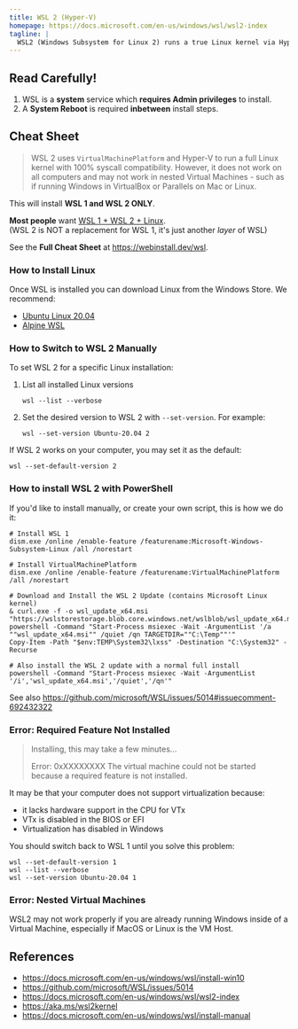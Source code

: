 ```yaml
---
title: WSL 2 (Hyper-V)
homepage: https://docs.microsoft.com/en-us/windows/wsl/wsl2-index
tagline: |
  WSL2 (Windows Subsystem for Linux 2) runs a true Linux kernel via Hyper-V virtualization.
---
```


## Read Carefully!

1. WSL is a **system** service which **requires Admin privileges** to install.
2. A **System Reboot** is required **inbetween** install steps.

## Cheat Sheet

> WSL 2 uses `VirtualMachinePlatform` and Hyper-V to run a full Linux kernel
> with 100% syscall compatibility. However, it does not work on all computers
> and may not work in nested Virtual Machines - such as if running Windows in
> VirtualBox or Parallels on Mac or Linux.

This will install **WSL 1 and WSL 2 ONLY**.

**Most people** want [WSL 1 + WSL 2 + Linux](https://webinstall.dev/wsl). \
(WSL 2 is NOT a replacement for WSL 1, it's just another _layer_ of WSL)

See the **Full Cheat Sheet** at <https://webinstall.dev/wsl>.

### How to Install Linux

Once WSL is installed you can download Linux from the Windows Store. We
recommend:

- [Ubuntu Linux 20.04](https://www.microsoft.com/store/apps/9n6svws3rx71)
- [Alpine WSL](https://www.microsoft.com/store/apps/9p804crf0395)

### How to Switch to WSL 2 Manually

To set WSL 2 for a specific Linux installation:

1. List all installed Linux versions
   ```pwsh
   wsl --list --verbose
   ```
2. Set the desired version to WSL 2 with `--set-version`. For example:
   ```pwsh
   wsl --set-version Ubuntu-20.04 2
   ```

If WSL 2 works on your computer, you may set it as the default:

```pwsh
wsl --set-default-version 2
```

### How to install WSL 2 with PowerShell

If you'd like to install manually, or create your own script, this is how we do
it:

```pwsh
# Install WSL 1
dism.exe /online /enable-feature /featurename:Microsoft-Windows-Subsystem-Linux /all /norestart

# Install VirtualMachinePlatform
dism.exe /online /enable-feature /featurename:VirtualMachinePlatform /all /norestart

# Download and Install the WSL 2 Update (contains Microsoft Linux kernel)
& curl.exe -f -o wsl_update_x64.msi "https://wslstorestorage.blob.core.windows.net/wslblob/wsl_update_x64.msi"
powershell -Command "Start-Process msiexec -Wait -ArgumentList '/a ""wsl_update_x64.msi"" /quiet /qn TARGETDIR=""C:\Temp""'"
Copy-Item -Path "$env:TEMP\System32\lxss" -Destination "C:\System32" -Recurse

# Also install the WSL 2 update with a normal full install
powershell -Command "Start-Process msiexec -Wait -ArgumentList '/i','wsl_update_x64.msi','/quiet','/qn'"
```

See also <https://github.com/microsoft/WSL/issues/5014#issuecomment-692432322>

### Error: Required Feature Not Installed

> Installing, this may take a few minutes...
>
> Error: 0xXXXXXXXX The virtual machine could not be started because a required
> feature is not installed.

It may be that your computer does not support virtualization because:

- it lacks hardware support in the CPU for VTx
- VTx is disabled in the BIOS or EFI
- Virtualization has disabled in Windows

You should switch back to WSL 1 until you solve this problem:

```pwsh
wsl --set-default-version 1
wsl --list --verbose
wsl --set-version Ubuntu-20.04 1
```

### Error: Nested Virtual Machines

WSL2 may not work properly if you are already running Windows inside of a
Virtual Machine, especially if MacOS or Linux is the VM Host.

## References

- https://docs.microsoft.com/en-us/windows/wsl/install-win10
- https://github.com/microsoft/WSL/issues/5014
- https://docs.microsoft.com/en-us/windows/wsl/wsl2-index
- https://aka.ms/wsl2kernel
- https://docs.microsoft.com/en-us/windows/wsl/install-manual
